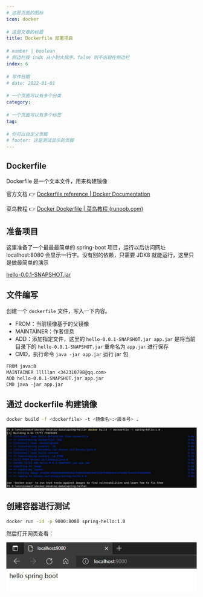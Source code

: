 ```yaml
---
# 这是页面的图标
icon: docker

# 这是文章的标题
title: Dockerfile 部署项目

# number | boolean
# 侧边栏按 indx 从小到大排序，false 则不出现在侧边栏
index: 6

# 写作日期
# date: 2022-01-01

# 一个页面可以有多个分类
category: 

# 一个页面可以有多个标签
tag: 

# 你可以自定义页脚
# footer: 这是测试显示的页脚
---
```




## Dockerfile

Dockerfile 是一个文本文件，用来构建镜像



官方文档 👉 [Dockerfile reference | Docker Documentation](https://docs.docker.com/engine/reference/builder/)

菜鸟教程 👉 [Docker Dockerfile | 菜鸟教程 (runoob.com)](https://www.runoob.com/docker/docker-dockerfile.html)



## 准备项目

这里准备了一个最最最简单的 spring-boot 项目，运行以后访问网址 localhost:8080 会显示一行字。没有别的依赖，只需要 JDK8 就能运行，这里只是做最简单的演示

[hello-0.0.1-SNAPSHOT.jar](http://link.blog.lllllan.cn/spring-hello/hello-0.0.1-SNAPSHOT.jar)



## 文件编写

创建一个 `dockerfile` 文件，写入一下内容。

- FROM：当前镜像基于的父镜像
- MAINTAINER：作者信息
- ADD：添加指定文件，这里的 `hello-0.0.1-SNAPSHOT.jar app.jar` 是将当前目录下的 `hello-0.0.1-SNAPSHOT.jar` 重命名为 `app.jar` 进行保存
- CMD，执行命令 `java -jar app.jar` 运行 jar 包

```
FROM java:8
MAINTAINER lllllan <342310798@qq.com>
ADD hello-0.0.1-SNAPSHOT.jar app.jar
CMD java -jar app.jar
```



## 通过 dockerfile 构建镜像

```sh
docker build -f <dockerfile> -t <镜像名>:<版本号> .
```

![image-20220529234139391](./img/image-20220529234139391.png)



## 创建容器进行测试

```sh
docker run -id -p 9000:8080 spring-hello:1.0
```



然后打开网页查看：

![image-20220529234457036](./img/image-20220529234457036.png)

